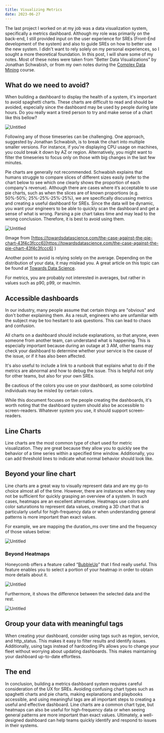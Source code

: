 ```yaml
---
title: Visualizing Metrics
date: 2023-06-27 
---
```


The last project I worked on at my job was a data visualization system, specifically a metrics dashboard. Although my role was primarily on the back-end, I still provided input on the user experience for SREs (Front-End development of the system) and also to guide SREs on how to better use the new system. I didn't want to rely solely on my personal experiences, so I sought a more theoretical foundation. In this post, I will share some of my notes. Most of these notes were taken from "Better Data Visualizations" by Jonathan Schwabish, or from my own notes during the [Complex Data Mining](https://ic.unicamp.br/en/~mdc/) course.

## What do we need to avoid?

When building a dashboard to display the health of a system, it's important to avoid spaghetti charts. These charts are difficult to read and should be avoided, especially since the dashboard may be used by people during late hours. Do you really want a tired person to try and make sense of a chart like this bellow?

![Untitled](/visualizing_metrics/Untitled.png)

Following any of those timeseries can be challenging. One approach, suggested by Jonathan Schwabish, is to break the chart into multiple smaller versions. For instance, if you're displaying CPU usage on machines, you could break it down by AZ or region. Alternatively, you might want to filter the timeseries to focus only on those with big changes in the last few minutes.

Pie charts are generally not recommended. Schwabish explains that humans struggle to compare slices of different sizes easily (refer to the chart below to see which one clearly shows the proportion of each company's revenue). Although there are cases where it’s acceptable to use pie charts, such as when the slices are of known proportions (e.g. 50%-50%; 25%-25%-25%-25%), we are specifically discussing metrics and creating a useful dashboard for SREs. Since the data will be dynamic, you want your engineers to be able to quickly scan the dashboard and get a sense of what is wrong. Parsing a pie chart takes time and may lead to the wrong conclusion. Therefore, it is best to avoid using them.

![Untitled](/visualizing_metrics/Untitled%201.png)

(Image from [https://towardsdatascience.com/the-case-against-the-pie-chart-43f4c3fccc6](https://towardsdatascience.com/the-case-against-the-pie-chart-43f4c3fccc6) )

Another point to avoid is relying solely on the average. Depending on the distribution of your data, it may mislead you. A great article on this topic can be found at [Towards Data Science](https://towardsdatascience.com/avoid-troubles-with-average-923012d1cd3e). 

For metrics, you are probably not interested in averages, but rather in values such as p90, p99, or max/min. 

## Accessible dashboards

In our industry, many people assume that certain things are "obvious" and don't bother explaining them. As a result, engineers who are unfamiliar with the subject may be too hesitant to ask questions. This can lead to chaos and confusion.

All charts on a dashboard should include explanations, so that anyone, even someone from another team, can understand what is happening. This is especially important because during an outage at 3 AM, other teams may check your dashboard to determine whether your service is the cause of the issue, or if it has also been affected.

It's also useful to include a link to a runbook that explains what to do if the metrics are abnormal and how to debug the issue. This is helpful not only for other teams, but also for your own SREs.

Be cautious of the colors you use on your dashboard, as some colorblind individuals may be misled by certain colors.

While this document focuses on the people creating the dashboards, it's worth noting that the dashboard system should also be accessible to screen-readers. Whatever system you use, it should support screen-readers.

## Line Charts

Line charts are the most common type of chart used for metric visualization. They are great because they allow you to quickly see the behavior of a time series within a specified time window. Additionally, you can add threshold lines to indicate what normal behavior should look like.

## Beyond your line chart

Line charts are a great way to visually represent data and are my go-to choice almost all of the time. However, there are instances when they may not be sufficient for quickly grasping an overview of a system. In such cases, heatmaps are an excellent alternative. Heatmaps use colors and color saturations to represent data values, creating a 3D chart that is particularly useful for high-frequency data or when understanding general patterns is more important than exact values.

For example, we are mapping the duration_ms over time and the frequency of those values below:

![Untitled](/visualizing_metrics/Untitled%202.png)

### Beyond Heatmaps

Honeycomb offers a feature called “[BubbleUp](https://docs.honeycomb.io/working-with-your-data/bubbleup/)” that I find really useful. This feature enables you to select a portion of your heatmap in order to obtain more details about it.

![Untitled](/visualizing_metrics/Untitled%203.png)

Furthermore, it shows the difference between the selected data and the rest.

![Untitled](/visualizing_metrics/Untitled%204.png)

## Group your data with meaningful tags

When creating your dashboard, consider using tags such as region, service, and http_status. This makes it easy to filter results and identify issues. Additionally, using tags instead of hardcoding IPs allows you to change your fleet without worrying about updating dashboards. This makes maintaining your dashboard up-to-date effortless.

## The end

In conclusion, building a metrics dashboard system requires careful consideration of the UX for SREs. Avoiding confusing chart types such as spaghetti charts and pie charts, making explanations and playbooks accessible, and using meaningful tags are all important steps to creating a useful and effective dashboard. Line charts are a common chart type, but heatmaps can also be useful for high-frequency data or when seeing general patterns are more important than exact values. Ultimately, a well-designed dashboard can help teams quickly identify and respond to issues in their systems.